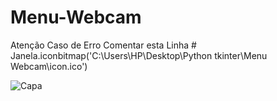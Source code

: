 # Menu-Webcam
Atenção Caso de Erro Comentar esta Linha # Janela.iconbitmap('C:\\Users\\HP\\Desktop\\Python tkinter\\Menu Webcam\\icon.ico')

![Capa](https://github.com/joeldevportugal/Menu-Webcam/assets/135770029/ce6d712e-1a24-4277-a7b1-f851ada9f189)
